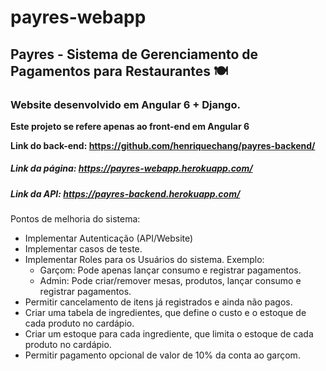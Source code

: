 # payres-webapp
## Payres - Sistema de Gerenciamento de Pagamentos para Restaurantes  🍽 

### Website desenvolvido em Angular 6 + Django. 
**Este projeto se refere apenas ao front-end em Angular 6**

**Link do back-end: https://github.com/henriquechang/payres-backend/**

##### Link da página: https://payres-webapp.herokuapp.com/
##### Link da API: https://payres-backend.herokuapp.com/

Pontos de melhoria do sistema:

- Implementar Autenticação (API/Website)
- Implementar casos de teste.
- Implementar Roles para os Usuários do sistema. Exemplo:
  - Garçom: Pode apenas lançar consumo e registrar pagamentos.
  - Admin: Pode criar/remover mesas, produtos, lançar consumo e registrar pagamentos.
- Permitir cancelamento de itens já registrados e ainda não pagos.
- Criar uma tabela de ingredientes, que define o custo e o estoque de cada produto no cardápio.
- Criar um estoque para cada ingrediente, que limita o estoque de cada produto no cardápio.
- Permitir pagamento opcional de valor de 10% da conta ao garçom.
